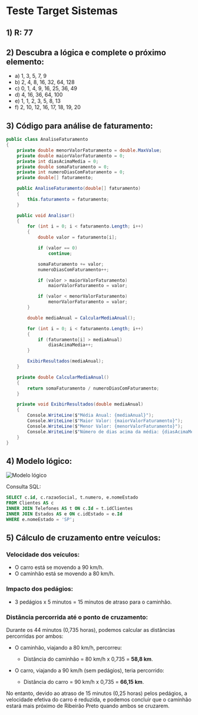 # Teste Target Sistemas

## 1) R: 77

## 2) Descubra a lógica e complete o próximo elemento:

- a) 1, 3, 5, 7, 9
- b) 2, 4, 8, 16, 32, 64, 128
- c) 0, 1, 4, 9, 16, 25, 36, 49
- d) 4, 16, 36, 64, 100
- e) 1, 1, 2, 3, 5, 8, 13
- f) 2, 10, 12, 16, 17, 18, 19, 20

## 3) Código para análise de faturamento:

```csharp
public class AnaliseFaturamento
{
    private double menorValorFaturamento = double.MaxValue;
    private double maiorValorFaturamento = 0;
    private int diasAcimaMedia = 0;
    private double somaFaturamento = 0;
    private int numeroDiasComFaturamento = 0;
    private double[] faturamento;

    public AnaliseFaturamento(double[] faturamento)
    {
        this.faturamento = faturamento;
    }

    public void Analisar()
    {
        for (int i = 0; i < faturamento.Length; i++)
        {
            double valor = faturamento[i];

            if (valor == 0)
                continue;

            somaFaturamento += valor;
            numeroDiasComFaturamento++;

            if (valor > maiorValorFaturamento)
                maiorValorFaturamento = valor;

            if (valor < menorValorFaturamento)
                menorValorFaturamento = valor;
        }

        double mediaAnual = CalcularMediaAnual();

        for (int i = 0; i < faturamento.Length; i++)
        {
            if (faturamento[i] > mediaAnual)
                diasAcimaMedia++;
        }

        ExibirResultados(mediaAnual);
    }

    private double CalcularMediaAnual()
    {
        return somaFaturamento / numeroDiasComFaturamento;
    }

    private void ExibirResultados(double mediaAnual)
    {
        Console.WriteLine($"Média Anual: {mediaAnual}");
        Console.WriteLine($"Maior Valor: {maiorValorFaturamento}");
        Console.WriteLine($"Menor Valor: {menorValorFaturamento}");
        Console.WriteLine($"Número de dias acima da média: {diasAcimaMedia}");
    }
}
```

## 4) Modelo lógico:

![Modelo lógico](teste-target-sistemas/logo.png)

Consulta SQL:

```sql
SELECT c.id, c.razaoSocial, t.numero, e.nomeEstado
FROM Clientes AS c
INNER JOIN Telefones AS t ON c.Id = t.idClientes
INNER JOIN Estados AS e ON c.idEstado = e.Id
WHERE e.nomeEstado = 'SP';
```

## 5) Cálculo de cruzamento entre veículos:

### Velocidade dos veículos:
- O carro está se movendo a 90 km/h.
- O caminhão está se movendo a 80 km/h.

### Impacto dos pedágios:
- 3 pedágios x 5 minutos = 15 minutos de atraso para o caminhão.

### Distância percorrida até o ponto de cruzamento:
Durante os 44 minutos (0,735 horas), podemos calcular as distâncias percorridas por ambos:

- O caminhão, viajando a 80 km/h, percorreu:
  - Distância do caminhão = 80 km/h x 0,735 = **58,8 km**.
  
- O carro, viajando a 90 km/h (sem pedágios), teria percorrido:
  - Distância do carro = 90 km/h x 0,735 = **66,15 km**.

No entanto, devido ao atraso de 15 minutos (0,25 horas) pelos pedágios, a velocidade efetiva do carro é reduzida, e podemos concluir que o caminhão estará mais próximo de Ribeirão Preto quando ambos se cruzarem.
```